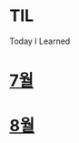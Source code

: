 # TIL
Today I Learned

# [7월](https://github.com/myj4513/TIL/blob/main/7.md)
# [8월](https://github.com/myj4513/TIL/blob/main/8.md)
